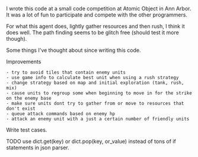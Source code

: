 I wrote this code at a small code competition at Atomic Object in Ann Arbor. It was a lot of fun to participate and compete with the other programmers.

For what this agent does, lightly gather resources and then rush, I think it does well. The path finding seems to be glitch free (should test it more though).


Some things I've thought about since writing this code.


Improvements

    - try to avoid tiles that contain enemy units
    - use game info to calculate best unit when using a rush strategy
    - change strategy based on map and initial exploration (tank, rush, mix)
    - cause units to regroup some when beginning to move in for the strike on the enemy base
    - make sure units dont try to gather from or move to resources that don't exist
    - queue attack commands based on enemy hp
    - attack an enemy unit with a just a certain number of friendly units


Write test cases.


TODO
    use dict.get(key) or dict.pop(key, or_value) instead of tons of if statements in json parser.
